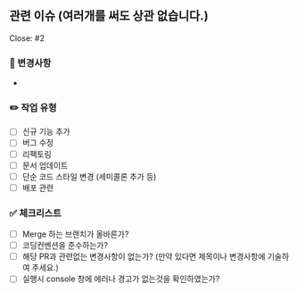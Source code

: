 ## 관련 이슈 (여러개를 써도 상관 없습니다.)
Close: #2 
### 🔑  변경사항
- 
### ✏️  작업 유형
- [ ] 신규 기능 추가
- [ ] 버그 수정
- [ ] 리팩토링
- [ ] 문서 업데이트
- [ ] 단순 코드 스타일 변경 (세미콜론 추가 등)
- [ ] 배포 관련
### ✅  체크리스트
- [ ] Merge 하는 브랜치가 올바른가?
- [ ] 코딩컨벤션을 준수하는가?
- [ ] 해당 PR과 관련없는 변경사항이 없는가? (만약 있다면 제목이나 변경사항에 기술하여 주세요.)
- [ ] 실행시 console 창에 에러나 경고가 없는것을 확인하였는가?
